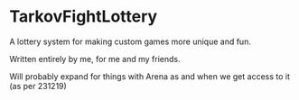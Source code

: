 # TarkovFightLottery
A lottery system for making custom games more unique and fun.

Written entirely by me, for me and my friends.

Will probably expand for things with Arena as and when we get access to it (as per 231219)